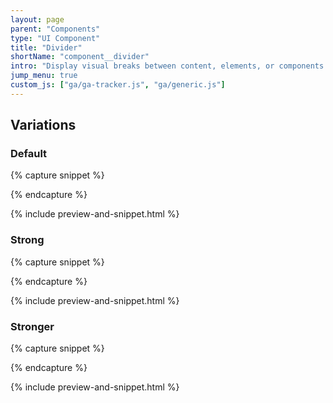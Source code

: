 ```yaml
---
layout: page
parent: "Components"
type: "UI Component"
title: "Divider"
shortName: "component__divider"
intro: "Display visual breaks between content, elements, or components."
jump_menu: true
custom_js: ["ga/ga-tracker.js", "ga/generic.js"]
---
```


<div class="ds-preview">
  <div class="fsa-divider"></div>
</div>

## Variations

### Default

{% capture snippet %}
<div class="fsa-divider"></div>
{% endcapture %}

{% include preview-and-snippet.html %}

### Strong
{% capture snippet %}
<div class="fsa-divider fsa-divider--strong"></div>
{% endcapture %}

{% include preview-and-snippet.html %}

### Stronger

{% capture snippet %}
<div class="fsa-divider fsa-divider--stronger"></div>
{% endcapture %}

{% include preview-and-snippet.html %}
